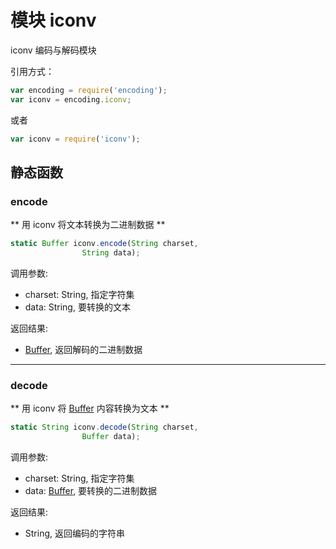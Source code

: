 # 模块 iconv
iconv 编码与解码模块

引用方式：
```JavaScript
var encoding = require('encoding');
var iconv = encoding.iconv;
```
或者
```JavaScript
var iconv = require('iconv');
```

## 静态函数
        
### encode
** 用 iconv 将文本转换为二进制数据 **
```JavaScript
static Buffer iconv.encode(String charset,
                String data);
```

调用参数:
* charset: String, 指定字符集
* data: String, 要转换的文本

返回结果:
* [Buffer](../../object/ifs/Buffer.md), 返回解码的二进制数据

--------------------------
### decode
** 用 iconv 将 [Buffer](../../object/ifs/Buffer.md) 内容转换为文本 **
```JavaScript
static String iconv.decode(String charset,
                Buffer data);
```

调用参数:
* charset: String, 指定字符集
* data: [Buffer](../../object/ifs/Buffer.md), 要转换的二进制数据

返回结果:
* String, 返回编码的字符串

